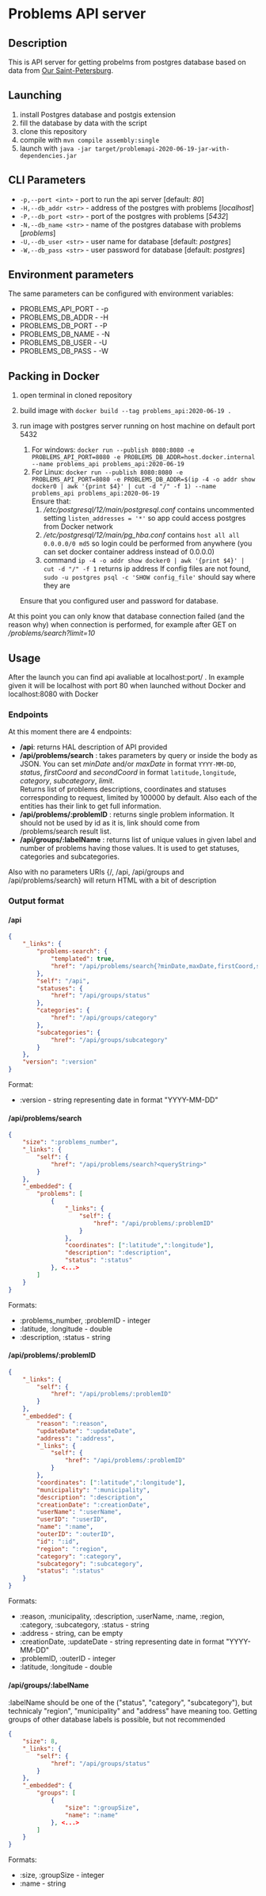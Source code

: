 # Problems API server

## Description

This is API server for getting probelms from postgres database based on data from [Our Saint-Petersburg](https://gorod.gov.spb.ru/).

## Launching

1. install Postgres database and postgis extension
2. fill the database by data with the script
3. clone this repository
4. compile with `mvn compile assembly:single`
5. launch with `java -jar target/problemapi-2020-06-19-jar-with-dependencies.jar`

## CLI Parameters

* `-p,--port <int>` - port to run the api server \[default: _80_\]
* `-H,--db_addr <str>` - address of the postgres with problems \[_localhost_\]
* `-P,--db_port <str>` - port of the postgres with problems \[_5432_\]
* `-N,--db_name <str>` - name of the postgres database with problems \[_problems_\]
* `-U,--db_user <str>` - user name for database \[default: _postgres_\]
* `-W,--db_pass <str>` - user password for database \[default: _postgres_\]

## Environment parameters

The same parameters can be configured with environment variables:

* PROBLEMS_API_PORT - -p
* PROBLEMS_DB_ADDR - -H
* PROBLEMS_DB_PORT - -P
* PROBLEMS_DB_NAME - -N
* PROBLEMS_DB_USER - -U
* PROBLEMS_DB_PASS - -W

## Packing in Docker

1. open terminal in cloned repository
2. build image with `docker build --tag problems_api:2020-06-19 .`
3. run image with postgres server running on host machine on default port 5432
    1. For windows: `docker run --publish 8080:8080 -e PROBLEMS_API_PORT=8080 -e PROBLEMS_DB_ADDR=host.docker.internal --name problems_api problems_api:2020-06-19`
    2. For Linux: `docker run --publish 8080:8080 -e PROBLEMS_API_PORT=8080 -e PROBLEMS_DB_ADDR=$(ip -4 -o addr show docker0 | awk '{print $4}' | cut -d "/" -f 1) --name problems_api problems_api:2020-06-19`  
       Ensure that:
        1. _/etc/postgresql/12/main/postgresql.conf_ contains uncommented setting `listen_addresses = '*'` so app could access postgres from Docker network
        2. _/etc/postgresql/12/main/pg_hba.conf_ contains `host all all 0.0.0.0/0 md5` so login could be performed from anywhere (you can set docker container address instead of 0.0.0.0)
        3. command `ip -4 -o addr show docker0 | awk '{print $4}' | cut -d "/" -f 1` returns ip address
       If config files are not found, `sudo -u postgres psql -c 'SHOW config_file'` should say where they are

    Ensure that you configured user and password for database.

At this point you can only know that database connection failed (and the reason why) when connection is performed, for example after GET on _/problems/search?limit=10_

## Usage

After the launch you can find api avaliable at localhost:port/ . In example given it will be localhost with port 80 when launched without Docker and localhost:8080 with Docker

### Endpoints

At this moment there are 4 endpoints:

* **/api**: returns HAL description of API provided
* **/api/problems/search** : takes parameters by query or inside the body as JSON. You can set _minDate_ and/or _maxDate_
  in format `YYYY-MM-DD`, _status_, _firstCoord_ and _secondCoord_ in format `latitude,longitude`, _category_, _subcategory_, _limit_.  
  Returns list of problems descriptions, coordinates and statuses corresponding to request, limited by 100000 by default.
  Also each of the entities has their link to get full information.
* **/api/problems/:problemID** : returns single problem information. It should not be used by id as it is, link should come from
  /problems/search result list.
* **/api/groups/:labelName** : returns list of unique values in given label and number of problems having those values.
  It is used to get statuses, categories and subcategories.

Also with no parameters URIs {/, /api, /api/groups and /api/problems/search} will return HTML with a bit of description

### Output format

#### /api

```json
{
    "_links": {
        "problems-search": {
            "templated": true,
            "href": "/api/problems/search{?minDate,maxDate,firstCoord,secondCoord,category,subcategory,status,limit}"
        },
        "self": "/api",
        "statuses": {
            "href": "/api/groups/status"
        },
        "categories": {
            "href": "/api/groups/category"
        },
        "subcategories": {
            "href": "/api/groups/subcategory"
        }
    },
    "version": ":version"
}
```

Format:

* :version - string representing date in format "YYYY-MM-DD"

#### /api/problems/search

```json
{
    "size": ":problems_number",
    "_links": {
        "self": {
            "href": "/api/problems/search?<queryString>"
        }
    },
    "_embedded": {
        "problems": [
            {
                "_links": {
                    "self": {
                        "href": "/api/problems/:problemID"
                    }
                },
                "coordinates": [":latitude",":longitude"],
                "description": ":description",
                "status": ":status"
            }, <...>
        ]
    }
}
```

Formats:

* :problems_number, :problemID - integer
* :latitude, :longitude - double
* :description, :status - string

#### /api/problems/:problemID

```json
{
    "_links": {
        "self": {
            "href": "/api/problems/:problemID"
        }
    },
    "_embedded": {
        "reason": ":reason",
        "updateDate": ":updateDate",
        "address": ":address",
        "_links": {
            "self": {
                "href": "/api/problems/:problemID"
            }
        },
        "coordinates": [":latitude",":longitude"],
        "municipality": ":municipality",
        "description": ":description",
        "creationDate": ":creationDate",
        "userName": ":userName",
        "userID": ":userID",
        "name": ":name",
        "outerID": ":outerID",
        "id": ":id",
        "region": ":region",
        "category": ":category",
        "subcategory": ":subcategory",
        "status": ":status"
    }
}
```

Formats:

* :reason, :municipality, :description, :userName, :name, :region, :category, :subcategory, :status - string
* :address - string, can be empty
* :creationDate, :updateDate - string representing date in format "YYYY-MM-DD"
* :problemID, :outerID - integer
* :latitude, :longitude - double

#### /api/groups/:labelName

:labelName should be one of the ("status", "category", "subcategory"), but technicaly "region", "municipality" and
  "address" have meaning too. Getting groups of other database labels is possible, but not recommended

```json
{
    "size": 8,
    "_links": {
        "self": {
            "href": "/api/groups/status"
        }
    },
    "_embedded": {
        "groups": [
            {
                "size": ":groupSize",
                "name": ":name"
            }, <...>
        ]
    }
}
```

Formats:

* :size, :groupSize - integer
* :name - string
